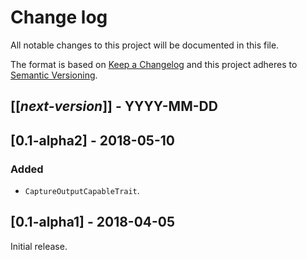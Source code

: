 # Change log
All notable changes to this project will be documented in this file.

The format is based on [Keep a Changelog](http://keepachangelog.com/)
and this project adheres to [Semantic Versioning](http://semver.org/).

## [[*next-version*]] - YYYY-MM-DD

## [0.1-alpha2] - 2018-05-10
### Added
- `CaptureOutputCapableTrait`.

## [0.1-alpha1] - 2018-04-05
Initial release.

